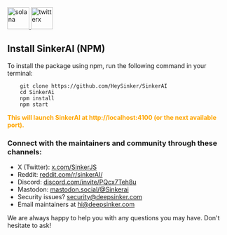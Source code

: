 <html>
    <body>
       <div class="custom-file-container">
        <a class='custom-file-label' href='#' target='_blank'>
            <img width="50" height="50" src="https://img.icons8.com/nolan/50/solana.png" alt="solana" />
        </a>
        <a class='custom-file-label' href='https://x.com/SinkerJS' target='_blank'>
            <img width="50" height="50" src="https://img.icons8.com/nolan/50/twitterx.png" alt="twitterx" />
        </a>
    </div>
            <div class="section">
        <h2>Install SinkerAI (NPM)</h2>
        <p>To install the package using npm, run the following command in your terminal:</p>
        <pre><code class="language-shell">    git clone https://github.com/HeySinker/SinkerAI
    cd SinkerAi
    npm install
    npm start
</code></pre>
        <strong style="color: orange;">
            This will launch SinkerAI at http://localhost:4100 (or the next available port).
        </strong>
    <div class="section">
        <div class="contact-section">
            <h3>Connect with the maintainers and community through these channels:</h3>
            <ul>
                <li>X (Twitter): <a href="https://x.com/SinkerJS">x.com/SinkerJS</a></li>
                <li>Reddit: <a href="https://www.reddit.com/r/puter/">reddit.com/r/sinkerAI/</a></li>
                <li>Discord: <a href="https://discord.com/invite/PQcx7Teh8u">discord.com/invite/PQcx7Teh8u</a></li>
                <li>Mastodon: <a href="https://mastodon.social/@puter">mastodon.social/@Sinkerai</a></li>
                <li>Security issues? <a href="mailto:security@puter.com">security@deepsinker.com</a></li>
                <li>Email maintainers at <a href="mailto:hi@puter.com">hi@deepsinker.com</a></li>
            </ul>
            <p>We are always happy to help you with any questions you may have. Don't hesitate to ask!</p>
        </div>
    </div>
    </body>
</html>
